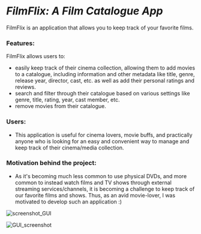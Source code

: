 # *FilmFlix: A Film Catalogue App*

FilmFlix is an application that allows you to keep track of your favorite films. 

### Features:
FilmFlix allows users to:
- easily keep track of their cinema collection, allowing them to add movies to a catalogue, including
 information and other metadata like title, genre, release year, director, cast, etc. as well as add
 their personal ratings and reviews.
- search and filter through their catalogue based on various settings like genre, title, rating, year, cast member, etc.
- remove movies from their catalogue.

### Users:
- This application is useful for cinema lovers, movie buffs, and practically anyone who is looking for an easy and
 convenient way to manage and keep track of their cinema/media collection.
 
### Motivation behind the project:
- As it's becoming much less common to use physical DVDs, and more common to instead watch films
and TV shows through external streaming services/channels, it is becoming a challenge to keep track of our favorite
films and shows. Thus, as an avid movie-lover, I was motivated to develop such an application :)

![screenshot_GUI](https://user-images.githubusercontent.com/40971424/132119279-df456306-4be8-46f3-b952-52143bdab945.PNG)

![GUI_screenshot](https://user-images.githubusercontent.com/40971424/132119283-8bade9f3-52b5-4cf5-a0d1-8a3340eb16ba.PNG)
